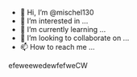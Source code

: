 - 👋 Hi, I’m @mischel130
- 👀 I’m interested in ...
- 🌱 I’m currently learning ...
- 💞️ I’m looking to collaborate on ...
- 📫 How to reach me ...

<!---
mischel130/mischel130 is a ✨ special ✨ repository because its `README.md` (this file) appears on your GitHub profile.
You can click the Preview link to take a look at your changes.
--->efeweewedewfefweCW
